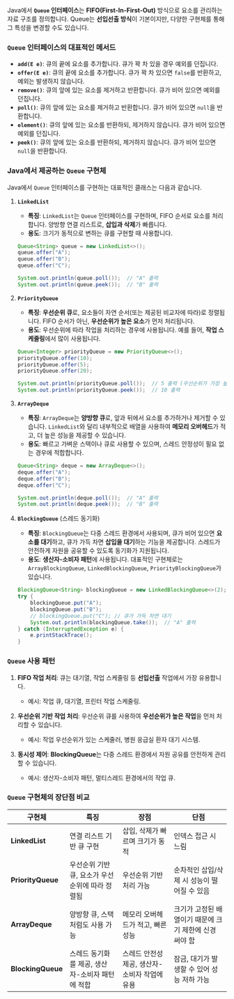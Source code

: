 Java에서 **`Queue` 인터페이스**는 **FIFO(First-In-First-Out)** 방식으로 요소를 관리하는 자료 구조를 정의합니다. Queue는 **선입선출 방식**이 기본이지만, 다양한 구현체를 통해 그 특성을 변경할 수도 있습니다. 

### **`Queue` 인터페이스의 대표적인 메서드**
- **`add(E e)`**: 큐의 끝에 요소를 추가합니다. 큐가 꽉 차 있을 경우 예외를 던집니다.
- **`offer(E e)`**: 큐의 끝에 요소를 추가합니다. 큐가 꽉 차 있으면 `false`를 반환하고, 예외는 발생하지 않습니다.
- **`remove()`**: 큐의 앞에 있는 요소를 제거하고 반환합니다. 큐가 비어 있으면 예외를 던집니다.
- **`poll()`**: 큐의 앞에 있는 요소를 제거하고 반환합니다. 큐가 비어 있으면 `null`을 반환합니다.
- **`element()`**: 큐의 앞에 있는 요소를 반환하되, 제거하지 않습니다. 큐가 비어 있으면 예외를 던집니다.
- **`peek()`**: 큐의 앞에 있는 요소를 반환하되, 제거하지 않습니다. 큐가 비어 있으면 `null`을 반환합니다.

### **Java에서 제공하는 `Queue` 구현체**
Java에서 `Queue` 인터페이스를 구현하는 대표적인 클래스는 다음과 같습니다.

1. **`LinkedList`**
   - **특징**: `LinkedList`는 `Queue` 인터페이스를 구현하며, FIFO 순서로 요소를 처리합니다. 양방향 연결 리스트로, **삽입과 삭제**가 빠릅니다.
   - **용도**: 크기가 동적으로 변하는 큐를 구현할 때 사용합니다.

   ```java
   Queue<String> queue = new LinkedList<>();
   queue.offer("A");
   queue.offer("B");
   queue.offer("C");

   System.out.println(queue.poll());  // "A" 출력
   System.out.println(queue.peek());  // "B" 출력
   ```

2. **`PriorityQueue`**
   - **특징**: **우선순위 큐**로, 요소들이 자연 순서(또는 제공된 비교자에 따라)로 정렬됩니다. FIFO 순서가 아닌, **우선순위가 높은 요소**가 먼저 처리됩니다.
   - **용도**: 우선순위에 따라 작업을 처리하는 경우에 사용됩니다. 예를 들어, **작업 스케줄링**에서 많이 사용됩니다.

   ```java
   Queue<Integer> priorityQueue = new PriorityQueue<>();
   priorityQueue.offer(10);
   priorityQueue.offer(5);
   priorityQueue.offer(20);

   System.out.println(priorityQueue.poll());  // 5 출력 (우선순위가 가장 높은 요소)
   System.out.println(priorityQueue.peek());  // 10 출력
   ```

3. **`ArrayDeque`**
   - **특징**: `ArrayDeque`는 **양방향 큐**로, 앞과 뒤에서 요소를 추가하거나 제거할 수 있습니다. `LinkedList`와 달리 내부적으로 배열을 사용하여 **메모리 오버헤드**가 적고, 더 높은 성능을 제공할 수 있습니다.
   - **용도**: 빠르고 가벼운 스택이나 큐로 사용할 수 있으며, 스레드 안정성이 필요 없는 경우에 적합합니다.

   ```java
   Queue<String> deque = new ArrayDeque<>();
   deque.offer("A");
   deque.offer("B");
   deque.offer("C");

   System.out.println(deque.poll());  // "A" 출력
   System.out.println(deque.peek());  // "B" 출력
   ```

4. **`BlockingQueue`** (스레드 동기화)
   - **특징**: `BlockingQueue`는 다중 스레드 환경에서 사용되며, 큐가 비어 있으면 **요소를 대기**하고, 큐가 가득 차면 **삽입을 대기**하는 기능을 제공합니다. 스레드가 안전하게 자원을 공유할 수 있도록 동기화가 지원됩니다.
   - **용도**: **생산자-소비자 패턴**에 사용됩니다. 대표적인 구현체로는 `ArrayBlockingQueue`, `LinkedBlockingQueue`, `PriorityBlockingQueue`가 있습니다.

   ```java
   BlockingQueue<String> blockingQueue = new LinkedBlockingQueue<>(2);
   try {
       blockingQueue.put("A");
       blockingQueue.put("B");
       // blockingQueue.put("C"); // 큐가 가득 차면 대기
       System.out.println(blockingQueue.take());  // "A" 출력
   } catch (InterruptedException e) {
       e.printStackTrace();
   }
   ```

### **`Queue` 사용 패턴**
1. **FIFO 작업 처리**: 큐는 대기열, 작업 스케줄링 등 **선입선출** 작업에서 가장 유용합니다.
   - 예시: 작업 큐, 대기열, 프린터 작업 스케줄링.
   
2. **우선순위 기반 작업 처리**: 우선순위 큐를 사용하여 **우선순위가 높은 작업**을 먼저 처리할 수 있습니다.
   - 예시: 작업 우선순위가 있는 스케줄러, 병원 응급실 환자 대기 시스템.
   
3. **동시성 제어**: **BlockingQueue**는 다중 스레드 환경에서 자원 공유를 안전하게 관리할 수 있습니다.
   - 예시: 생산자-소비자 패턴, 멀티스레드 환경에서의 작업 큐.

### **`Queue` 구현체의 장단점 비교**

| 구현체                | 특징                                       | 장점                                                     | 단점                                               |
|---------------------|------------------------------------------|--------------------------------------------------------|--------------------------------------------------|
| **LinkedList**       | 연결 리스트 기반 큐 구현                      | 삽입, 삭제가 빠르며 크기가 동적                         | 인덱스 접근 시 느림                                |
| **PriorityQueue**    | 우선순위 기반 큐, 요소가 우선순위에 따라 정렬됨   | 우선순위 기반 처리 가능                                 | 순차적인 삽입/삭제 시 성능이 떨어질 수 있음           |
| **ArrayDeque**       | 양방향 큐, 스택처럼도 사용 가능                | 메모리 오버헤드가 적고, 빠른 성능                       | 크기가 고정된 배열이기 때문에 크기 제한에 신경 써야 함 |
| **BlockingQueue**    | 스레드 동기화를 제공, 생산자-소비자 패턴에 적합     | 스레드 안전성 제공, 생산자-소비자 작업에 유용            | 잠금, 대기가 발생할 수 있어 성능 저하 가능               |
